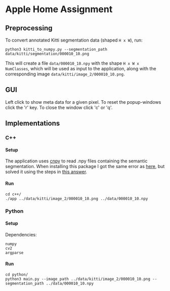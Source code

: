 # Apple Home Assignment

## Preprocessing
To convert annotated Kitti segmentation data (shaped `H x W`), run:

```
python3 kitti_to_numpy.py --segmentation_path data/kitti/segmentation/000010_10.png
```

This will create a file `data/000010_10.npy` with the shape `H x W x NumClasses`, which will be used
as input to the application, along with the corresponding image `data/kitti/image_2/000010_10.png`.

## GUI
Left click to show meta data for a given pixel. To reset the popup-windows click the 'r' key.
To close the window click 'c' or 'q'.

## Implementations

### C++
#### Setup
The application uses [cnpy](https://github.com/rogersce/cnpy) to read .npy files containing the semantic segmentation.
When installing this package I got the same error as [here](https://github.com/rogersce/cnpy/issues/34), but solved it using
the steps in [this answer](https://github.com/rogersce/cnpy/issues/34#issuecomment-401502398).

#### Run
```
cd c++/
./app ../data/kitti/image_2/000010_10.png ../data/000010_10.npy
```

### Python
#### Setup
Dependencies:
```
numpy
cv2
argparse
```

#### Run
```
cd python/
python3 main.py --image_path ../data/kitti/image_2/000010_10.png --segmentation_path ../data/000010_10.npy
```
